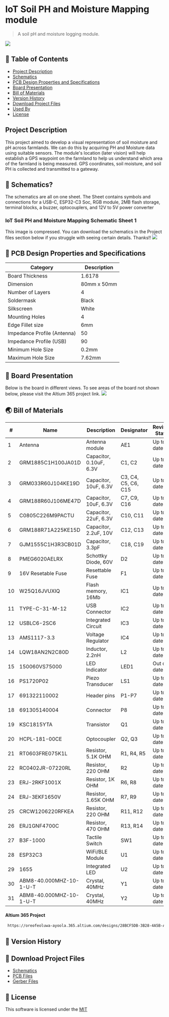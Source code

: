 # IoT Soil PH and Moisture Mapping module 
> A soil pH and moisture logging module.
<img src="https://github.com/user-attachments/assets/a2a56503-3629-4138-bb58-be04060bd364" />

## 🚩 Table of Contents

- [Project Description](#-project-description)
- [Schematics](#-schematics)
- [PCB Design Properties and Specifications](#-pcb-design-properties-and-specifications)
- [Board Presentation](#-board-presentation)
- [Bill of Materials](#-bill-of-materials)
- [Version History](#-version-history)
- [Download Project Files](#-download-project-files)
- [Used By](#-used-by)
- [License](#-license)


##  Project Description 
This project aimed to develop a visual representation of soil moisture and pH across farmlands. We can do this by acquiring PH and Moisture data using suitable sensors. The module's location (later vision) will help establish a GPS waypoint on the farmland to help us understand which area of the farmland is being measured. GPS coordinates, soil moisture, and soil PH is collected and transmitted to a gateway.


## 🤖 Schematics?

The schematics are all on one sheet. The Sheet contains symbols and connections for a USB-C, ESP32-C3 Soc, RGB module, 2MB flash storage, terminal blocks, a buzzer, optocouplers, and 12V to 5V power converter

### IoT Soil PH and Moisture Mapping Schematic Sheet 1
This image is compressed. You can download the schematics in the Project files section below if you struggle with seeing certain details. Thanks!!
<img src="https://github.com/user-attachments/assets/b11934f4-bb2f-49ea-b43e-d20f67230e7f" />


## 🎨 PCB Design Properties and Specifications
| Category | Description |
| --- | --- |
| Board Thickness | 1.6178 |
| Dimension | 80mm x 50mm  |
| Number of Layers |  4  |
| Soldermask | Black |
| Silkscreen | White |
| Mounting Holes | 4 |
| Edge Fillet size | 6mm |
| Impedance Profile (Antenna) | 50 |
| Impedance Profile (USB) | 90 |
| Minimum Hole Size  | 0.2mm |
| Maximum Hole Size | 7.62mm |

## 🐾 Board Presentation 
Below is the board in different views. To see areas of the board not shown below, please visit the Altium 365 project link. 
<img src="https://github.com/user-attachments/assets/d7cab1d6-857d-4f20-b2da-4b56aaad9e8a" />



## 🌏 Bill of Materials

| #  | Name                    | Description                             | Designator     | Revision Status | Quantity | Manufacturer          | Manufacturer Part Number       | Supplier    | Unit Price |
|----|--------------------------|-----------------------------------------|----------------|-----------------|----------|------------------------|--------------------------------|-------------|----------------------|
| 1  | Antenna                 | Antenna module                          | AE1            | Up to date      | 1        | Murata                | GRM1885C1H100JA01D            | Mouser      | 0.1                 |
| 2  | GRM1885C1H100JA01D      | Capacitor, 0.10uF, 6.3V                 | C1, C2         | Up to date      | 2        | Murata                | GRM1885C1H100JA01D            | Mouser      | 0.1                 |
| 3  | GRM033R60J104KE19D      | Capacitor, 10uF, 6.3V                   | C3, C4, C5, C6, C15 | Up to date | 5       | Murata                | GRM033R60J104KE19D            | Newark      | 0.008               |
| 4  | GRM188R60J106ME47D      | Capacitor, 10uF, 6.3V                   | C7, C9, C16    | Up to date      | 3        | Murata                | GRM188R60J106ME47D            | Newark      | 0.065               |
| 5  | C0805C226M9PACTU        | Capacitor, 22uF, 6.3V                   | C10, C11       | Up to date      | 2        | KEMET                 | C0805C226M9PACTU              | Digikey     | 0.21                |
| 6  | GRM188R71A225KE15D      | Capacitor, 2.2uF, 10V                  | C12, C13       | Up to date      | 2        | Murata                | GRM188R71A225KE15D            | Digikey     | 0.17                |
| 7  | GJM1555C1H3R3CB01D      | Capacitor, 3.3pF                        | C18, C19       | Up to date      | 2        | Murata                | GJM1555C1H3R3CB01D            | Digikey     | 0.1                 |
| 8  | PMEG6020AELRX           | Schottky Diode, 60V                     | D2             | Up to date      | 1        | Nexperia              | PMEG6020AELRX                 | Newark      | 0.115               |
| 9  | 16V Resetable Fuse       | Resettable Fuse                         | F1             | Up to date      | 1        | Murata                | BLM18PG121SN1D                | Digikey     | 0.1                 |
| 10 | W25Q16JVUXIQ            | Flash memory, 16Mb                      | IC1            | Up to date      | 1        | Winbond               | W25Q16JVUXIQ                  | Digikey     | 0.45                |
| 11 | TYPE-C-31-M-12          | USB Connector                           | IC2            | Up to date      | 1        | STMicroelectronics    | USBLC6-2SC6                   | Mouser      | 0.36                |
| 12 | USBLC6-2SC6             | Integrated Circuit                      | IC3            | Up to date      | 1        | STMicroelectronics    | USBLC6-2SC6                   | Mouser      | 0.36                |
| 13 | AMS1117-3.3             | Voltage Regulator                       | IC4            | Up to date      | 1        | AMS                   | AMS1117-3.3                   | Digikey     | 0.12                |
| 14 | LQW18AN2N2C80D          | Inductor, 2.2nH                         | L2             | Up to date      | 1        | Murata                | LQW18AN2N2C80D                | Mouser      | 0.18                |
| 15 | 150060VS75000           | LED Indicator                           | LED1           | Out of date     | 1        | Wurth Electronics     | 150060VS75000                 | Digikey     | 0.15                |
| 16 | PS1720P02               | Piezo Transducer                        | LS1            | Up to date      | 1        | TDK                   | PS1720P02                     | Arrow       | 0.0551              |
| 17 | 691322110002            | Header pins                             | P1-P7          | Up to date      | 7        | Wurth Electronics     | 691322110002                  | Digikey     | 0.44                |
| 18 | 691305140004            | Connector                               | P8             | Up to date      | 1        | Wurth Electronics     | 691305140004                  | Digikey     | 1.2                 |
| 19 | KSC1815YTA              | Transistor                              | Q1             | Up to date      | 1        | Fairchild            | KSC1815YTA                    | Digikey     | 0.05                |
| 20 | HCPL-181-00CE           | Optocoupler                             | Q2, Q3         | Up to date      | 2        | Broadcom Avago        | HCPL-181-00CE                 | Mouser      | 0.76                |
| 21 | RT0603FRE075K1L         | Resistor, 5.1K OHM                      | R1, R4, R5     | Up to date      | 3        | Yageo                 | RT0603FRE075K1L               | Digikey     | 0.018               |
| 22 | RC0402JR-07220RL        | Resistor, 220 OHM                       | R2             | Up to date      | 1        | Yageo                 | RC0402JR-07220RL              | Newark      | 0.045               |
| 23 | ERJ-2RKF1001X           | Resistor, 1K OHM                        | R6, R8         | Up to date      | 2        | Panasonic            | ERJ-2RKF1001X                 | Newark      | 0.004               |
| 24 | ERJ-3EKF1650V           | Resistor, 1.65K OHM                     | R7, R9         | Up to date      | 2        | Panasonic            | ERJ-3EKF1650V                 | Newark      | 0.006               |
| 25 | CRCW1206220RFKEA        | Resistor, 220 OHM                       | R11, R12       | Up to date      | 2        | Vishay               | CRCW1206220RFKEA              | Digikey     | 0.1                 |
| 26 | ERJ1GNF4700C            | Resistor, 470 OHM                       | R13, R14       | Up to date      | 2        | Yageo                 | RC0201FR-07470RL              | Newark      | 0.005               |
| 27 | B3F-1000                | Tactile Switch                          | SW1            | Up to date      | 1        | Omron                | B3F-1000                      | Newark      | 0.199               |
| 28 | ESP32C3                 | WiFi/BLE Module                         | U1             | Up to date      | 1        | Adafruit Industries   | 1655                          | Arrow       | 2.89                |
| 29 | 1655                    | Integrated LED                          | U2             | Up to date      | 1        | Adafruit Industries   | 1655                          | Arrow       | 2.89                |
| 30 | ABM8-40.000MHZ-10-1-U-T | Crystal, 40MHz                          | Y1             | Up to date      | 1        | Abracon              | ABM8-40.000MHZ-10-1-U-T       | Digikey     | 0.43                |
| 31 | ABM8-40.000MHZ-10-1-U-T | Crystal, 40MHz                          | Y2             | Up to date      | 1        | Abracon              | ABM8-40.000MHZ-10-1-U-T       | Digikey     | 0.43                |

#### Altium 365 Project
``` sh
 https://oreofeoluwa-ayoola.365.altium.com/designs/28BCF5DB-3B28-4A5B-AA95-F2BDC21DAB44
```

## 💬 Version History
## 🍞 Download Project Files

- [Schematics](https://github.com/Oreoluwa-IVT/IoT-Soil-PH-and-Moisture-Mapping-module-Prototype-/blob/main/Altium%20Schematic%20Files.zip)
- [PCB Files](https://github.com/Oreoluwa-IVT/IoT-Soil-PH-and-Moisture-Mapping-module-Prototype-/blob/main/Altiium%20PCB%20Files.zip)
- [Gerber Files](https://github.com/Oreoluwa-IVT/IoT-Soil-PH-and-Moisture-Mapping-module-Prototype-/blob/main/GerberX2.zip)

## 📜 License
This software is licensed under the [MIT](https://github.com/nhn/tui.editor/blob/master/LICENSE) 
